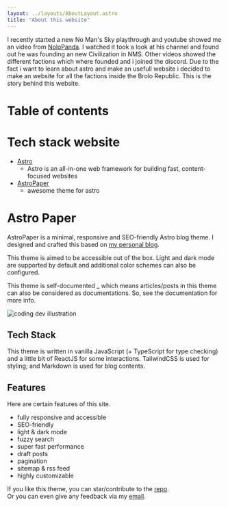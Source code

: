 ```yaml
---
layout: ../layouts/AboutLayout.astro
title: "About this website"
---
```

I recently started a new No Man's Sky playthrough and youtube showed me an video from [NoloPanda](https://www.youtube.com/watch?v=54sRozhBjyk). I watched it took a look at his channel and found out he was founding an new Civilization in NMS. Other videos showed the different factions which where founded and i joined the discord. Due to the fact i want to learn about astro and make an usefull website i decided to make an website for all the factions inside the Brolo Republic. This is the story behind this website.

# Table of contents


# Tech stack website
- [Astro](https://astro.build)
  - Astro is an all-in-one web framework for building fast, content-focused websites
- [AstroPaper](https://github.com/satnaing/astro-paper)
  - awesome theme for astro 

# Astro Paper
AstroPaper is a minimal, responsive and SEO-friendly Astro blog theme. I designed and crafted this based on [my personal blog](https://satnaing.dev/blog).

This theme is aimed to be accessible out of the box. Light and dark mode are supported by
default and additional color schemes can also be configured.

This theme is self-documented \_ which means articles/posts in this theme can also be considered as documentations. So, see the documentation for more info.

<div>
  <img src="/assets/dev.svg" class="sm:w-1/2 mx-auto" alt="coding dev illustration">
</div>

## Tech Stack

This theme is written in vanilla JavaScript (+ TypeScript for type checking) and a little bit of ReactJS for some interactions. TailwindCSS is used for styling; and Markdown is used for blog contents.

## Features

Here are certain features of this site.

- fully responsive and accessible
- SEO-friendly
- light & dark mode
- fuzzy search
- super fast performance
- draft posts
- pagination
- sitemap & rss feed
- highly customizable

If you like this theme, you can star/contribute to the [repo](https://github.com/satnaing/astro-paper).  
Or you can even give any feedback via my [email](mailto:contact@satnaing.dev).
